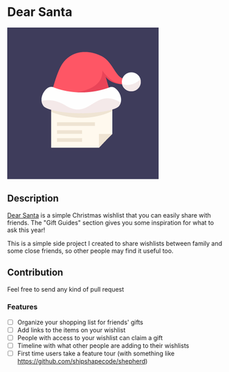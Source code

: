 # Dear Santa

<img src="images/thumbnail.png" />

## Description
[Dear Santa](https://dearsanta.app/) is a simple Christmas wishlist that you can easily share with friends. The "Gift Guides" section gives you some inspiration for what to ask this year!

This is a simple side project I created to share wishlists between family and some close friends, so other people may find it useful too.

## Contribution
Feel free to send any kind of pull request

### Features
- [ ] Organize your shopping list for friends' gifts
- [ ] Add links to the items on your wishlist
- [ ] People with access to your wishlist can claim a gift
- [ ] Timeline with what other people are adding to their wishlists
- [ ] First time users take a feature tour (with something like https://github.com/shipshapecode/shepherd)
